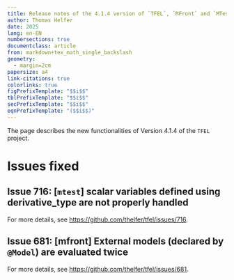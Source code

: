 ```yaml
---
title: Release notes of the 4.1.4 version of `TFEL`, `MFront` and `MTest`
author: Thomas Helfer
date: 2025
lang: en-EN
numbersections: true
documentclass: article
from: markdown+tex_math_single_backslash
geometry:
  - margin=2cm
papersize: a4
link-citations: true
colorlinks: true
figPrefixTemplate: "$$i$$"
tblPrefixTemplate: "$$i$$"
secPrefixTemplate: "$$i$$"
eqnPrefixTemplate: "($$i$$)"
---
```


The page describes the new functionalities of Version 4.1.4 of the
`TFEL` project.

# Issues fixed

## Issue 716: [`mtest`] scalar variables defined using derivative_type are not properly handled

For more details, see <https://github.com/thelfer/tfel/issues/716>.

## Issue 681: [mfront] External models (declared by `@Model`) are evaluated twice

For more details, see <https://github.com/thelfer/tfel/issues/681>.
